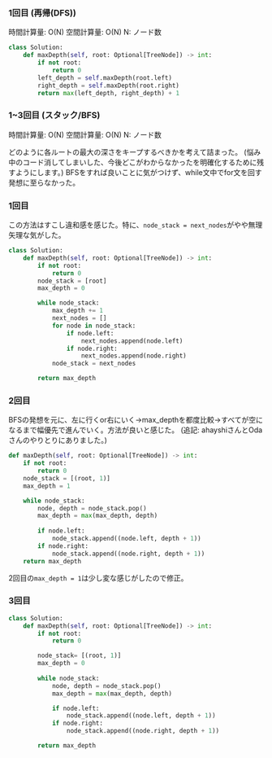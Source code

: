 
### 1回目 (再帰(DFS))
時間計算量: O(N)
空間計算量: O(N)
N: ノード数

```python
class Solution:
    def maxDepth(self, root: Optional[TreeNode]) -> int:
        if not root:
            return 0
        left_depth = self.maxDepth(root.left)
        right_depth = self.maxDepth(root.right)
        return max(left_depth, right_depth) + 1
```

### 1~3回目 (スタック/BFS)
時間計算量: O(N)
空間計算量: O(N)
N: ノード数

どのように各ルートの最大の深さをキープするべきかを考えて詰まった。
(悩み中のコード消してしまいした、今後どこがわからなかったを明確化するために残すようにします。)
BFSをすれば良いことに気がつけず、while文中でfor文を回す発想に至らなかった。

### 1回目
この方法はすこし違和感を感じた。特に、```node_stack = next_nodes```がやや無理矢理な気がした。

```python
class Solution:
    def maxDepth(self, root: Optional[TreeNode]) -> int:
        if not root:
            return 0
        node_stack = [root]
        max_depth = 0

        while node_stack:
            max_depth += 1
            next_nodes = []
            for node in node_stack:
                if node.left:
                    next_nodes.append(node.left)
                if node.right:
                    next_nodes.append(node.right)
            node_stack = next_nodes

        return max_depth
```

### 2回目
BFSの発想を元に、左に行くor右にいく→max_depthを都度比較→すべてが空になるまで幅優先で進んでいく。方法が良いと感じた。
(追記: ahayshiさんとOdaさんのやりとりにありました。)

```python
def maxDepth(self, root: Optional[TreeNode]) -> int:
    if not root:
        return 0
    node_stack = [(root, 1)]
    max_depth = 1

    while node_stack:
        node, depth = node_stack.pop()
        max_depth = max(max_depth, depth)
        
        if node.left:
            node_stack.append((node.left, depth + 1))
        if node.right:
            node_stack.append((node.right, depth + 1))
    return max_depth
```

2回目の```max_depth = 1```は少し変な感じがしたので修正。

### 3回目
```python
class Solution:
    def maxDepth(self, root: Optional[TreeNode]) -> int:
        if not root:
            return 0

        node_stack= [(root, 1)]
        max_depth = 0
        
        while node_stack:
            node, depth = node_stack.pop()
            max_depth = max(max_depth, depth)

            if node.left:
                node_stack.append((node.left, depth + 1))
            if node.right:
                node_stack.append((node.right, depth + 1))

        return max_depth
```
